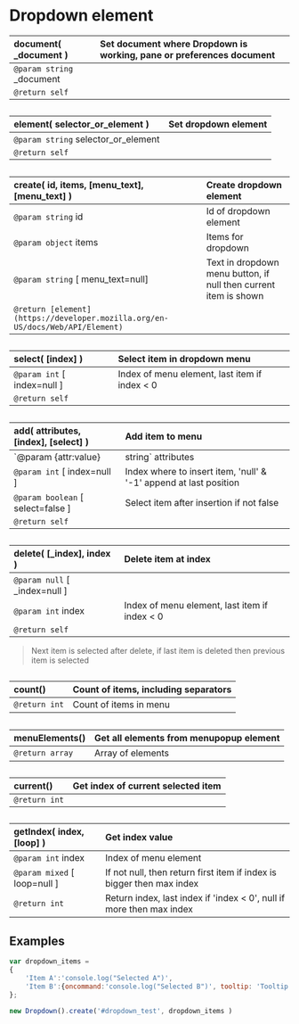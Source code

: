 # Dropdown element  | __document__( \_document )    |Set document where Dropdown is working, pane or preferences document    |  |:---    |:---    |  |`@param string` \_document    |    |  |`@return self`    |    |  ##  | __element__( selector_or_element )    |Set dropdown element    |  |:---    |:---    |  |`@param string` selector_or_element    |    |  |`@return self`    |    |  ##  | __create__( id, items, [menu_text], [menu_text] )    |Create dropdown element    |  |:---    |:---    |  |`@param string` id    |Id of dropdown element    |  |`@param object` items    |Items for dropdown    |  |`@param string` [ menu_text=null]    |Text in dropdown menu button, if null then current item is shown    |  |`@return [element](https://developer.mozilla.org/en-US/docs/Web/API/Element)`    |    |  ##  | __select__( [index] )    |Select item in dropdown menu    |  |:---    |:---    |  |`@param int` [ index=null ]    |Index of menu element, last item if index < 0    |  |`@return self`    |    |  ##  | __add__( attributes, [index], [select] )    |Add item to menu    |  |:---    |:---    |  |`@param {attr:value}|string` attributes    |Attributes for menu item, or separator if '-'    |  |`@param int` [ index=null ]    |Index where to insert item, 'null' & '-1' append at last position    |  |`@param boolean` [ select=false ]    |Select item after insertion if not false    |  |`@return self`    |    |  ##  | __delete__( [_index], index )    |Delete item at index    |  |:---    |:---    |  |`@param null` [ \_index=null ]    |    |  |`@param int` index    |Index of menu element, last item if index < 0    |  |`@return self`    |    |  >Next item is selected after delete, if last item is deleted then previous item is selected  ##  | __count__()    |Count of items, including separators    |  |:---    |:---    |  |`@return int`    |Count of items in menu    |  ##  | __menuElements__()    |Get all elements from menupopup element    |  |:---    |:---    |  |`@return array`    |Array of elements    |  ##  | __current__()    |Get index of current selected item    |  |:---    |:---    |  |`@return int`    |    |  ##  | __getIndex__( index, [loop] )    |Get index value    |  |:---    |:---    |  |`@param int` index    |Index of menu element    |  |`@param mixed` [ loop=null ]    |If not null, then return first item if index is bigger then max index    |  |`@return int`    |Return index, last index if 'index < 0', null if more then max index    |  ##  ## Examples  ``` JavaScript  var dropdown_items =  {      'Item A':'console.log("Selected A")',      'Item B':{oncommand:'console.log("Selected B")', tooltip: 'Tooltip example'},  };  new Dropdown().create('#dropdown_test', dropdown_items )  ```    